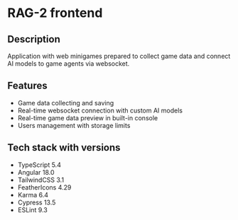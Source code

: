 # RAG-2 frontend

## Description

Application with web minigames prepared to collect game data and connect AI models to game agents via websocket.

## Features

- Game data collecting and saving
- Real-time websocket connection with custom AI models
- Real-time game data preview in built-in console
- Users management with storage limits 

## Tech stack with versions

- TypeScript 5.4
- Angular 18.0
- TailwindCSS 3.1
- FeatherIcons 4.29
- Karma 6.4
- Cypress 13.5
- ESLint 9.3
